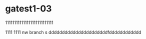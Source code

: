 # gatest1-03
111111111111111111111111111

1111
1111
 nw branch
s
ddddddddddddddddddddddfdddddddddddd
